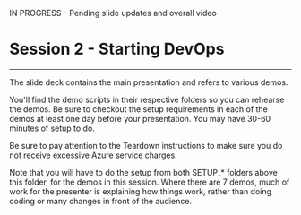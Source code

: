 IN PROGRESS - Pending slide updates and overall video

# Session 2 - Starting DevOps #
---

The slide deck contains the main presentation and refers to various demos.

You'll find the demo scripts in their respective folders so you can rehearse the demos.  Be sure to checkout the setup requirements in each of the demos at least one day before your presentation.  You may have 30-60 minutes of setup to do.

Be sure to pay attention to the Teardown instructions to make sure you do not receive excessive Azure service charges.

Note that you will have to do the setup from both SETUP_* folders above this folder, for the demos in this session.  Where there are 7 demos, much of work for the presenter is explaining how things work, rather than doing coding or many changes in front of the audience.